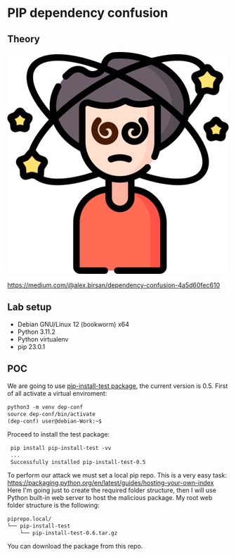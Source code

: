 # PIP dependency confusion
## Theory
![conf](confusion.png)

https://medium.com/@alex.birsan/dependency-confusion-4a5d60fec610
## Lab setup
- Debian GNU/Linux 12 (bookworm) x64
- Python 3.11.2 
- Python virtualenv
- pip 23.0.1

## POC
We are going to use [pip-install-test package](https://pypi.org/project/pip-install-test), the current version is 0.5.
First of all activate a virtual enviroment:

    python3 -m venv dep-conf
    source dep-conf/bin/activate
    (dep-conf) user@debian-Work:~$ 

Proceed to install the test package:

     pip install pip-install-test -vv
     ...
     Successfully installed pip-install-test-0.5

To perform our attack we must set a local pip repo. This is a very easy task: https://packaging.python.org/en/latest/guides/hosting-your-own-index
Here I'm going just to create the required folder structure, then I will use Python built-in web server to host the malicious package. My root web folder structure is the following:

    piprepo.local/
    └── pip-install-test
        └── pip-install-test-0.6.tar.gz

You can download the package from this repo.

  
    
